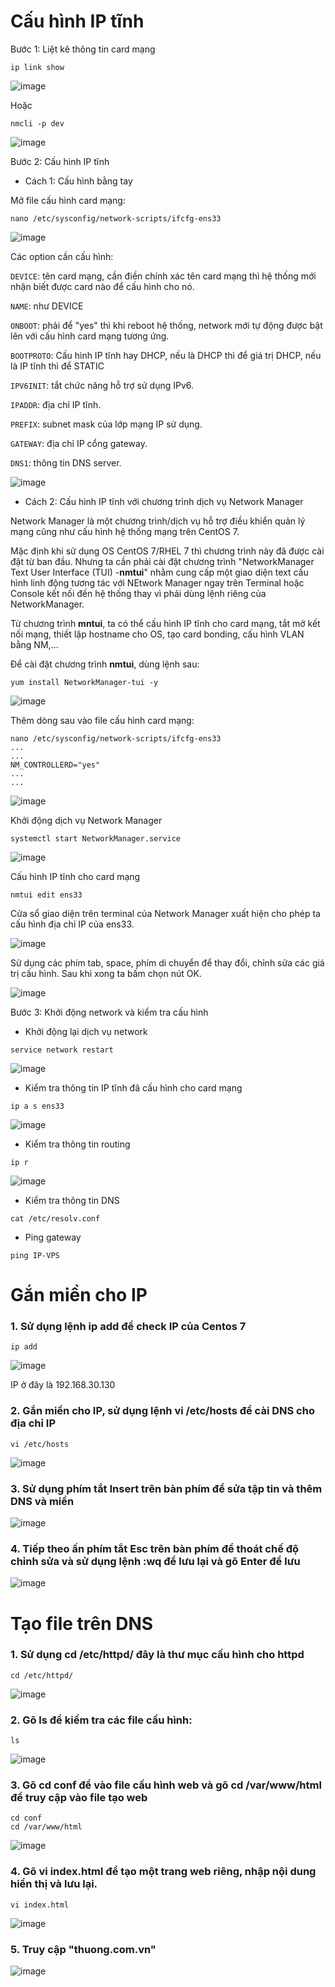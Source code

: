 # Cấu hình IP tĩnh

Bước 1: Liệt kê thông tin card mạng

```
ip link show
```

![image](https://user-images.githubusercontent.com/111716161/191690206-f7b28c2a-b1b5-441c-af0c-d1c9d313ad54.png)

Hoặc

```
nmcli -p dev
```

![image](https://user-images.githubusercontent.com/111716161/191690272-c7e5035d-c7e9-43aa-a355-e40c49fa7b60.png)

Bước 2: Cấu hình IP tĩnh

- Cách 1: Cấu hình bằng tay

Mở file cấu hình card mạng:

```
nano /etc/sysconfig/network-scripts/ifcfg-ens33
```

![image](https://user-images.githubusercontent.com/111716161/191690481-c7e57861-efa4-4890-8250-972485a0691e.png)

Các option cần cấu hình:

`DEVICE`: tên card mạng, cần điền chính xác tên card mạng thì hệ thống mới nhận biết được card nào để cấu hình cho nó. 

`NAME`: như DEVICE

`ONBOOT`: phải để "yes" thì khi reboot hệ thống, network mới tự động được bật lên với cấu hình card mạng tương ứng. 

`BOOTPROTO`: Cấu hình IP tĩnh hay DHCP, nếu là DHCP thì để giá trị DHCP, nếu là IP tĩnh thì để STATIC

`IPV6INIT`: tắt chức năng hỗ trợ sử dụng IPv6.

`IPADDR`: địa chỉ IP tĩnh.

`PREFIX`: subnet mask của lớp mạng IP sử dụng.

`GATEWAY`: địa chỉ IP cổng gateway.

`DNS1`: thông tin DNS server.

![image](https://user-images.githubusercontent.com/111716161/193211148-c43abeef-2841-421b-8574-f48da8194228.png)

- Cách 2: Cấu hình IP tĩnh với chương trình dịch vụ Network Manager

Network Manager là một chương trình/dịch vụ hỗ trợ điều khiển quản lý mạng cũng như cấu hình hệ thống mạng trên CentOS 7. 

Mặc định khi sử dụng OS CentOS 7/RHEL 7 thì chương trình này đã được cài đặt từ ban đầu. Nhưng ta cần phải cài đặt chương trình "NetworkManager Text User Interface (TUI) -**nmtui**" nhằm cung cấp một giao diện text cấu hình linh động tương tác với NEtwork Manager ngay trên Terminal hoặc Console kết nối đến hệ thống thay vì phải dùng lệnh riêng của NetworkManager.

Từ chương trình **mntui**, ta có thể cấu hình IP tĩnh cho card mạng, tắt mở kết nối mạng, thiết lập hostname cho OS, tạo card bonding, cấu hình VLAN bằng NM,...

Để cài đặt chương trình **nmtui**, dùng lệnh sau:

```
yum install NetworkManager-tui -y
```

![image](https://user-images.githubusercontent.com/111716161/191697263-bd55b221-4f94-4fef-9273-7c55fa1a1acc.png)

Thêm dòng sau vào file cấu hình card mạng:

```
nano /etc/sysconfig/network-scripts/ifcfg-ens33
...
...
NM_CONTROLLERD="yes"
...
...
```

![image](https://user-images.githubusercontent.com/111716161/191697460-eaaa6d9a-a56a-4d16-8547-c67ebcdb5de7.png)

Khởi động dịch vụ Network Manager

```
systemctl start NetworkManager.service
```

![image](https://user-images.githubusercontent.com/111716161/191697344-61c9948b-42dd-45ee-a254-0697aa5793f5.png)

Cấu hình IP tĩnh cho card mạng

```
nmtui edit ens33
```

Cửa sổ giao diện trên terminal của Network Manager xuất hiện cho phép ta cấu hình địa chỉ IP của ens33. 

![image](https://user-images.githubusercontent.com/111716161/191697545-74bbc61b-4be7-44bb-a0e0-74f55dd2d9af.png)

Sử dụng các phím tab, space, phím di chuyển để thay đổi, chỉnh sửa các giá trị cấu hình. Sau khi xong ta bấm chọn nút OK.

![image](https://user-images.githubusercontent.com/111716161/191697848-5bc92fa7-28c9-41ac-87ed-531661a55ed6.png)

Bước 3: Khởi động network và kiểm tra cấu hình

- Khởi động lại dịch vụ network

```
service network restart
```

![image](https://user-images.githubusercontent.com/111716161/191698039-ba0bcff1-302f-424e-8d5b-cf727ce4bc40.png)

- Kiểm tra thông tin IP tĩnh đã cấu hình cho card mạng

```
ip a s ens33
```

![image](https://user-images.githubusercontent.com/111716161/191698940-36b1f3b3-8248-4344-b369-2266a3100efc.png)

- Kiểm tra thông tin routing

```
ip r
```

![image](https://user-images.githubusercontent.com/111716161/191699021-8f43a81f-04e1-4744-8ac0-a36a89ed947a.png)

- Kiểm tra thông tin DNS

```
cat /etc/resolv.conf
```

- Ping gateway

```
ping IP-VPS
```

# Gắn miền cho IP

### 1. Sử dụng lệnh ip add để check IP của Centos 7

```
ip add
```

![image](https://user-images.githubusercontent.com/111716161/188354756-cff0102f-02b8-4bed-b307-bf57032cbbd6.png)

IP ở đây là 192.168.30.130

### 2. Gắn miền cho IP, sử dụng lệnh vi /etc/hosts để cài DNS cho địa chỉ IP

```
vi /etc/hosts
```

![image](https://user-images.githubusercontent.com/111716161/188356557-bbdcdfec-370b-4bdd-bd20-f20e9efa4cdd.png)

### 3. Sử dụng phím tắt Insert trên bàn phím để sửa tập tin và thêm DNS và miền

![image](https://user-images.githubusercontent.com/111716161/188356663-7fce0b58-99c6-48e9-8555-c59a884634c6.png)

### 4. Tiếp theo ấn phím tắt Esc trên bàn phím để thoát chế độ chỉnh sửa và sử dụng lệnh :wq để lưu lại và gõ Enter để lưu

![image](https://user-images.githubusercontent.com/111716161/188356750-78a91011-3851-4098-920a-3aaad34f9570.png)

# Tạo file trên DNS

### 1. Sử dụng cd /etc/httpd/ đây là thư mục cấu hình cho httpd

``` 
cd /etc/httpd/
```

![image](https://user-images.githubusercontent.com/111716161/188395218-a859ab2c-62a5-4ec6-a1d6-89756b6069b7.png)

### 2. Gõ ls để kiếm tra các file cấu hình:

```
ls
```

![image](https://user-images.githubusercontent.com/111716161/188395569-0d681ed4-ff60-4c47-978e-b4723cf14c42.png)

### 3. Gõ cd conf để vào file cấu hình web và gõ cd /var/www/html để truy cập vào file tạo web

```
cd conf
cd /var/www/html
```

![image](https://user-images.githubusercontent.com/111716161/188395791-7cf0502d-f507-4474-b5cd-c0d984dbc2a1.png)

### 4. Gõ vi index.html để tạo một trang web riêng, nhập nội dung hiển thị và lưu lại. 

```
vi index.html
```

![image](https://user-images.githubusercontent.com/111716161/188398599-4f2f1a74-4383-4a8d-b72a-839aaffb3fc1.png)

### 5. Truy cập "thuong.com.vn"
![image](https://user-images.githubusercontent.com/111716161/188398483-5b0d0c77-5a6e-4fe9-bab1-80b9b39e55e6.png)



